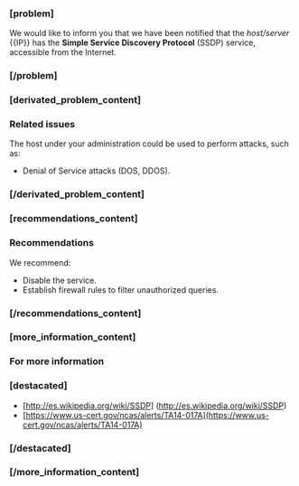 ### [problem]

We would like to inform you that we have been notified that the *host/server* {{IP}} has the **Simple Service Discovery Protocol** (SSDP) service, accessible from the Internet.
### [/problem]

### [derivated_problem_content]
### Related issues
The host under your administration could be used to perform attacks, such as:
* Denial of Service attacks (DOS, DDOS).
### [/derivated_problem_content]


### [recommendations_content]
### Recommendations
We recommend:

* Disable the service.
* Establish firewall rules to filter unauthorized queries.
### [/recommendations_content]

### [more_information_content]
### For more information
### [destacated]
* [http://es.wikipedia.org/wiki/SSDP] (http://es.wikipedia.org/wiki/SSDP)
* [https://www.us-cert.gov/ncas/alerts/TA14-017A](https://www.us-cert.gov/ncas/alerts/TA14-017A)
### [/destacated]
### [/more_information_content]
